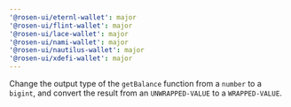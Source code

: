 ```yaml
---
'@rosen-ui/eternl-wallet': major
'@rosen-ui/flint-wallet': major
'@rosen-ui/lace-wallet': major
'@rosen-ui/nami-wallet': major
'@rosen-ui/nautilus-wallet': major
'@rosen-ui/xdefi-wallet': major
---
```


Change the output type of the `getBalance` function from a `number` to a `bigint`, and convert the result from an `UNWRAPPED-VALUE` to a `WRAPPED-VALUE`.
